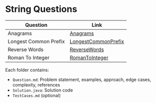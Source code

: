 # String Questions

| Question              | Link                                          |
| --------------------- | --------------------------------------------- |
| Anagrams              | [Anagrams](./Anagrams/)                       |
| Longest Common Prefix | [LongestCommonPrefix](./LongestCommonPrefix/) |
| Reverse Words         | [ReverseWords](./ReverseWords/)               |
| Roman To Integer      | [RomanToInteger](./RomanToInteger/)           |

Each folder contains:

- `Question.md`: Problem statement, examples, approach, edge cases, complexity, references
- `Solution.java`: Solution code
- `TestCases.md` (optional)
